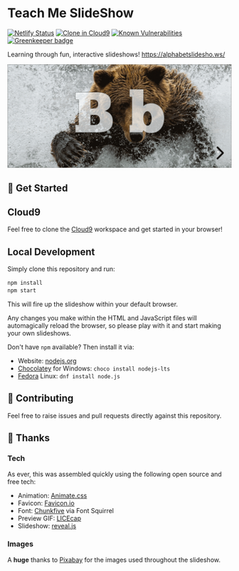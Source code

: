 # Teach Me SlideShow

[![Netlify Status](https://api.netlify.com/api/v1/badges/5fc2c627-6ee6-459f-ae4e-eb847ed72ed7/deploy-status)][Netlify]
[![Clone in Cloud9](https://img.shields.io/badge/Clone%20in-C9-blue.svg)][Cloud9]
[![Known Vulnerabilities](https://snyk.io/test/github/WhatIsHeDoing/TeachMeSlideShow/badge.svg)][Snyk]
[![Greenkeeper badge](https://badges.greenkeeper.io/WhatIsHeDoing/TeachMeSlideShow.svg)][Greenkeeper]

Learning through fun, interactive slideshows! https://alphabetslidesho.ws/

![Preview animation](/preview.gif)

## 🚀 Get Started

## Cloud9

Feel free to clone the [Cloud9] workspace and get started in your browser! 

## Local Development

Simply clone this repository and run:

```sh
npm install
npm start
```

This will fire up the slideshow within your default browser.

Any changes you make within the HTML and JavaScript files will automagically reload the browser,
so please play with it and start making your own slideshows.

Don't have `npm` available? Then install it via:

* Website: [nodejs.org](https://nodejs.org/en/)
* [Chocolatey](https://chocolatey.org/) for Windows: ``choco install nodejs-lts``
* [Fedora](https://getfedora.org/) Linux: ``dnf install node.js``

## 🤝 Contributing

Feel free to raise issues and pull requests directly against this repository.

## 🙏 Thanks

### Tech

As ever, this was assembled quickly using the following open source and free tech:

* Animation: [Animate.css]
* Favicon: [Favicon.io]
* Font: [Chunkfive] via Font Squirrel
* Preview GIF: [LICEcap]
* Slideshow: [reveal.js]

### Images

A **huge** thanks to [Pixabay] for the images used throughout the slideshow.

[Animate.css]: https://daneden.github.io/animate.css/
[Chunkfive]: https://www.fontsquirrel.com/fonts/chunkfive
[Cloud9]: https://c9.io/whatishedoing/alphabet-slideshows
[Favicon.io]: https://favicon.io/
[Greenkeeper]: (https://greenkeeper.io/)
[LICEcap]: https://www.cockos.com/licecap/
[Netlify]: https://app.netlify.com/sites/animal-alphabet/deploys
[Pixabay]: https://pixabay.com/
[reveal.js]: http://lab.hakim.se/reveal-js/
[Snyk]: https://snyk.io/test/github/WhatIsHeDoing/TeachMeSlideShow
